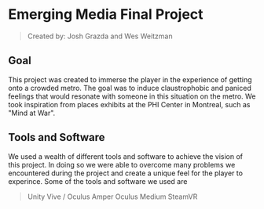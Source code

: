 # Emerging Media Final Project

> Created by: Josh Grazda and Wes Weitzman

## Goal
This project was created to immerse the player in the experience of getting onto a crowded metro.
The goal was to induce claustrophobic and paniced feelings that would resonate with someone in this
situation on the metro. We took inspiration from places exhibits at the PHI Center in Montreal, such 
as "Mind at War". 

## Tools and Software
We used a wealth of different tools and software to achieve the vision of this project. In doing so 
we were able to overcome many problems we encountered during the project and create a unique feel for
the player to experince. Some of the tools and software we used are

> Unity
> Vive / Oculus
> Amper
> Oculus Medium
> SteamVR

